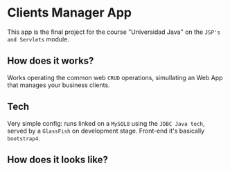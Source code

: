 # Clients Manager App 

This app is the final project for the course "Universidad Java" on the `JSP's and Servlets` module.

## How does it works?

Works operating the common web `CRUD` operations, simullating an Web App that manages your business clients.

## Tech

Very simple config: runs linked on a `MySQL8` using the `JDBC Java tech`, served by a `GlassFish` on development stage. 
Front-end it's basically `bootstrap4`.

## How does it looks like?
